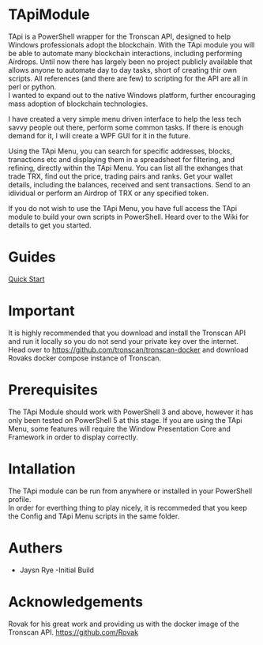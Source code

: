 # TApiModule
TApi is a PowerShell wrapper for the Tronscan API, designed to help Windows professionals adopt the blockchain.
With the TApi module you will be able to automate many blockchain interactions, including performing Airdrops.
Until now there has largely been no project publicly available that allows anyone to automate day to day tasks, short of creating thir own scripts.  All references (and there are few) to scripting for the API are all in perl or python.  
I wanted to expand out to the native Windows platform, further encouraging mass adoption of blockchain technologies.

I have created a very simple menu driven interface to help the less tech savvy people out there, perform some common tasks.
If there is enough demand for it, I will create a WPF GUI for it in the future.

Using the TApi Menu, you can search for specific addresses, blocks, tranactions etc and displaying them in a spreadsheet for filtering, and refining, directly within the TApi Menu.
You can list all the exhanges that trade TRX, find out the price, trading pairs and ranks.
Get your wallet details, including the balances, received and sent transactions.
Send to an idividual or perform an Airdrop of TRX or any specified token.

If you do not wish to use the TApi Menu, you have full access the TApi module to build your own scripts in PowerShell.  Heard over to the Wiki for details to get you started.

# Guides 
[Quick Start](https://github.com/NeuroMesh/TApiModule/wiki/Quick-Reference)

# Important
It is highly recommended that you download and install the Tronscan API and run it locally so you do not send your private key over the internet.  Head over to https://github.com/tronscan/tronscan-docker and download Rovaks docker compose instance of Tronscan.

# Prerequisites
The TApi Module should work with PowerShell 3 and above, however it has only been tested on PowerShell 5 at this stage.
If you are using the TApi Menu, some features will require the Window Presentation Core and Framework in order to display correctly.

# Intallation
The TApi module can be run from anywhere or installed in your PowerShell profile.  
In order for everthing thing to play nicely, it is recommeded that you keep the Config and TApi Menu scripts in the same folder.

# Authers
* Jaysn Rye -Initial Build

# Acknowledgements
Rovak for his great work and providing us with the docker image of the Tronscan API. https://github.com/Rovak
